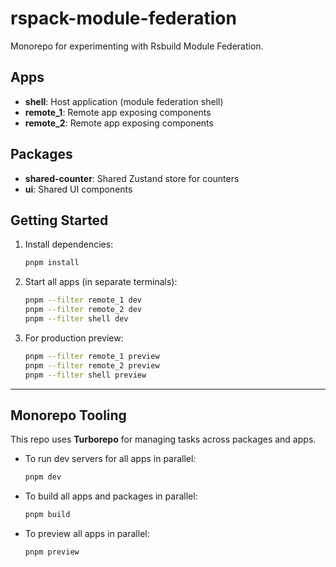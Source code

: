 # rspack-module-federation

Monorepo for experimenting with Rsbuild Module Federation.

## Apps

- **shell**: Host application (module federation shell)
- **remote_1**: Remote app exposing components
- **remote_2**: Remote app exposing components

## Packages

- **shared-counter**: Shared Zustand store for counters
- **ui**: Shared UI components

## Getting Started

1. Install dependencies:

   ```sh
   pnpm install
   ```

2. Start all apps (in separate terminals):

   ```sh
   pnpm --filter remote_1 dev
   pnpm --filter remote_2 dev
   pnpm --filter shell dev
   ```

3. For production preview:

   ```sh
   pnpm --filter remote_1 preview
   pnpm --filter remote_2 preview
   pnpm --filter shell preview
   ```

---

## Monorepo Tooling

This repo uses **Turborepo** for managing tasks across packages and apps.

- To run dev servers for all apps in parallel:

  ```sh
  pnpm dev
  ```

- To build all apps and packages in parallel:

  ```sh
  pnpm build
  ```

- To preview all apps in parallel:

  ```sh
  pnpm preview
  ```
